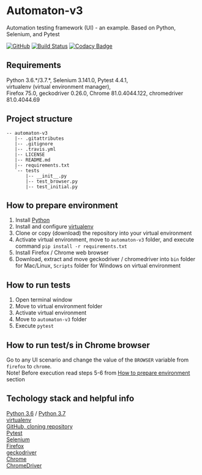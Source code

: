 # Automaton-v3
Automation testing framework (UI) - an example. Based on Python, Selenium, and Pytest

[![GitHub](https://img.shields.io/github/license/mashape/apistatus.svg)](https://github.com/BurhanH/automaton-v3/blob/master/LICENSE)
[![Build Status](https://travis-ci.org/BurhanH/automaton-v3.svg?branch=master)](https://travis-ci.org/BurhanH/automaton-v3)
[![Codacy Badge](https://api.codacy.com/project/badge/Grade/83a77e1b4a8242e6a4006e0f4ef0d928)](https://app.codacy.com/app/BurhanH/automaton-v3?utm_source=github.com&utm_medium=referral&utm_content=BurhanH/automaton-v3&utm_campaign=Badge_Grade_Dashboard)

## Requirements
Python 3.6.\*/3.7.\*, Selenium 3.141.0, Pytest 4.4.1, <br> 
virtualenv (virtual environment manager), <br>
Firefox 75.0, geckodriver 0.26.0,
Chrome 81.0.4044.122, chromedriver 81.0.4044.69

## Project structure
```text
-- automaton-v3
   |-- .gitattributes
   |-- .gitignore
   |-- .travis.yml
   |-- LICENSE
   |-- README.md
   |-- requirements.txt
   `-- tests
       |-- __init__.py
       |-- test_browser.py
       |-- test_initial.py
```

## How to prepare environment
1) Install [Python](https://www.python.org/downloads/)
2) Install and configure [virtualenv](https://packaging.python.org/guides/installing-using-pip-and-virtualenv/)
3) Clone or copy (download) the repository into your virtual environment
4) Activate virtual environment, move to `automaton-v3` folder, and execute command `pip install -r requirements.txt`
5) Install Firefox / Chrome web browser
6) Download, extract and move geckodriver / chromedriver into `bin` folder for Mac/Linux, `Scripts` folder for Windows on virtual environment

## How to run tests
1) Open terminal window
2) Move to virtual environment folder
3) Activate virtual environment 
4) Move to `automaton-v3` folder
5) Execute `pytest`

## How to run test/s in Chrome browser
Go to any UI scenario and change the value of the `BROWSER` variable from `firefox` to `chrome`. </br> Note! Before execution read steps 5-6 from [How to prepare environment](https://github.com/BurhanH/automaton-v3#how-to-prepare-environment) section

## Techology stack and helpful info
[Python 3.6](https://docs.python.org/3.6/) / [Python 3.7](https://docs.python.org/3.7/)</br>
[virtualenv](https://packaging.python.org/guides/installing-using-pip-and-virtualenv/) </br>
[GitHub, cloning repository](https://help.github.com/en/github/creating-cloning-and-archiving-repositories/cloning-a-repository) </br>
[Pytest](https://docs.pytest.org/en/latest/contents.html#toc) </br>
[Selenium](https://www.selenium.dev/documentation/en/) </br>
[Firefox](https://www.mozilla.org/en-US/firefox/) </br>
[geckodriver](https://github.com/mozilla/geckodriver/releases) </br>
[Chrome](https://www.google.com/chrome/) </br>
[ChromeDriver](https://chromedriver.chromium.org/downloads) </br>
